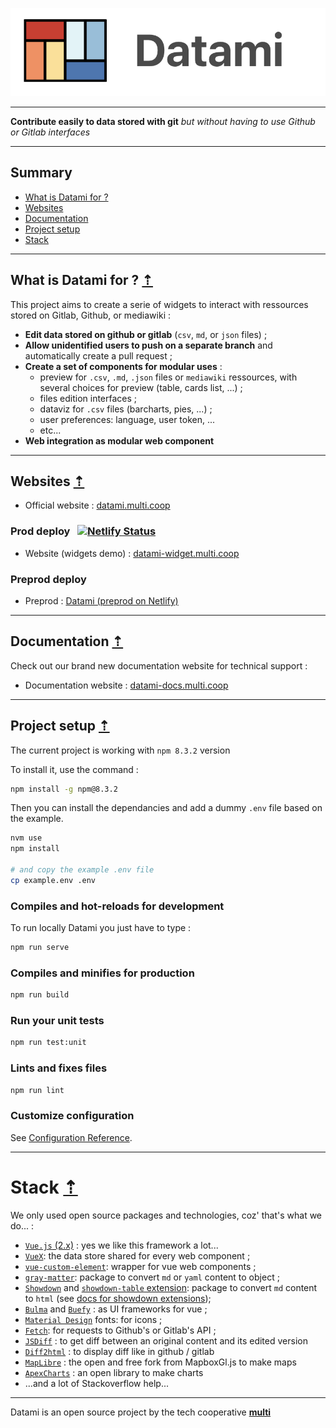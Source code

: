 ![LOGO-DATAMI](./src/assets/logo_DATAMI_title.png)

<!-- <img src="./src/assets/logo_DATAMI_title.png" alt="drawing" width="120" style="float: left; margin-right:10px"/> -->

---
<!-- #  DATAMI -->
**Contribute easily to data stored with git**
_but without having to use Github or Gitlab interfaces_

---

## Summary

- [What is Datami for ?](#what-is-datami-for-)
- [Websites](#websites-)
- [Documentation](#documentation-)
- [Project setup](#project-setup-)
- [Stack](#stack-)

---

## What is Datami for ? [⇡](#summary)

This project aims to create a serie of widgets to interact with ressources stored on Gitlab, Github, or mediawiki :

- **Edit data stored on github or gitlab** (`csv`, `md`, or `json` files) ;
- **Allow unidentified users to push on a separate branch** and automatically create a pull request ;
- **Create a set of components for modular uses** :
  - preview for `.csv`, `.md`, `.json` files or `mediawiki` ressources, with several choices for preview (table, cards list, ...) ;
  - files edition interfaces ;
  - dataviz for `.csv` files (barcharts, pies, ...) ;
  - user preferences: language, user token, ...
  - etc...
- **Web integration as modular web component**

---

## Websites [⇡](#summary)

- Official website : [datami.multi.coop](https://datami.multi.coop/)

### Prod deploy &nbsp; [![Netlify Status](https://api.netlify.com/api/v1/badges/1cd66edf-3b08-43db-bd21-6490377bb24a/deploy-status)](https://app.netlify.com/sites/datami-widget/deploys)

- Website (widgets demo) : [datami-widget.multi.coop](https://datami-widget.multi.coop/)

### Preprod deploy

- Preprod : [Datami (preprod on Netlify)](https://preprod--datami-widget.netlify.app/)

---

## Documentation [⇡](#summary)

Check out our brand new documentation website for technical support :

- Documentation website : [datami-docs.multi.coop](https://datami-docs.multi.coop)

---

## Project setup [⇡](#summary)

The current project is working with `npm 8.3.2` version

To install it, use the command :

```bash
npm install -g npm@8.3.2
```

Then you can install the dependancies and add a dummy `.env` file based on the example.

```bash
nvm use
npm install

# and copy the example .env file
cp example.env .env
```

### Compiles and hot-reloads for development

To run locally Datami you just have to type :

```bash
npm run serve
```

### Compiles and minifies for production

```bash
npm run build
```

### Run your unit tests

```bash
npm run test:unit
```

### Lints and fixes files

```bash
npm run lint
```

### Customize configuration

See [Configuration Reference](https://cli.vuejs.org/config/).

---

# Stack [⇡](#summary)

We only used open source packages and technologies, coz' that's what we do... :

- [`Vue.js` (2.x)](https://v2.vuejs.org/v2/guide) : yes we like this framework a lot...
- [`VueX`](https://vuex.vuejs.org/): the data store shared for every web component ;
- [`vue-custom-element`](https://github.com/karol-f/vue-custom-element): wrapper for vue web components ;
- [`gray-matter`](https://www.npmjs.com/package/gray-matter): package to convert `md` or `yaml` content to object ;
- [`Showdown`](https://www.npmjs.com/package/showdown) and [`showdown-table` extension](https://github.com/showdownjs/table-extension#readme): package to convert `md` content to `html` (see [docs for showdown extensions](https://github.com/showdownjs/showdown#extensions));
- [`Bulma`](https://bulma.io/) and [`Buefy`](https://buefy.org/) : as UI frameworks for vue ;
- [`Material Design`](https://materialdesignicons.com/) fonts: for icons ;
- [`Fetch`](https://developer.mozilla.org/en-US/docs/Web/API/Fetch_API/Using_Fetch): for requests to Github's or Gitlab's API ;
- [`JSDiff`](https://github.com/kpdecker/jsdiff) : to get diff between an original content and its edited version
- [`Diff2html`](https://www.npmjs.com/package/diff2html) : to display diff like in github / gitlab
- [`MapLibre`](https://maplibre.org) : the open and free fork from MapboxGl.js to make maps
- [`ApexCharts`](https://apexcharts.com) : an open library to make charts
- ...and a lot of Stackoverflow help...

---

Datami is an open source project by the tech cooperative **[multi](https://multi.coop)**
